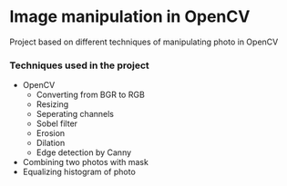 # Image manipulation in OpenCV



Project based on different techniques of manipulating photo in OpenCV

### Techniques used in the project
+ OpenCV
    + Converting from BGR to RGB
    + Resizing
    + Seperating channels
    + Sobel filter
    + Erosion
    + Dilation
    + Edge detection by Canny
+ Combining two photos with mask
+ Equalizing histogram of photo